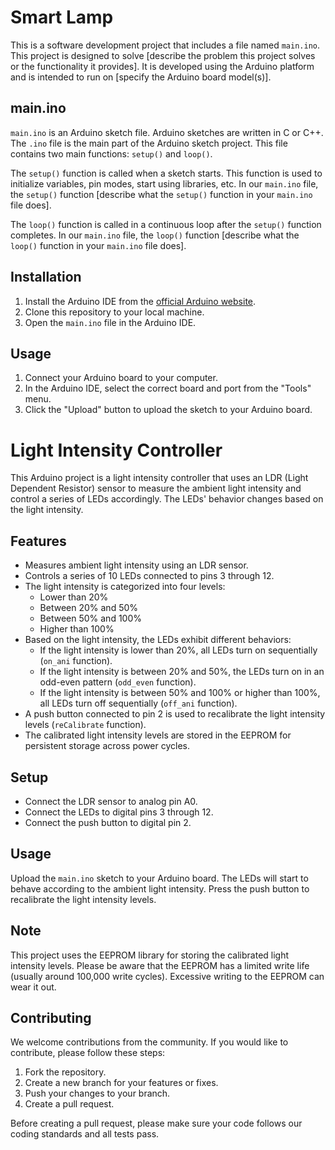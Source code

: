 # Smart Lamp

This is a software development project that includes a file named `main.ino`. This project is designed to solve [describe the problem this project solves or the functionality it provides]. It is developed using the Arduino platform and is intended to run on [specify the Arduino board model(s)].

## main.ino

`main.ino` is an Arduino sketch file. Arduino sketches are written in C or C++. The `.ino` file is the main part of the Arduino sketch project. This file contains two main functions: `setup()` and `loop()`.

The `setup()` function is called when a sketch starts. This function is used to initialize variables, pin modes, start using libraries, etc. In our `main.ino` file, the `setup()` function [describe what the `setup()` function in your `main.ino` file does].

The `loop()` function is called in a continuous loop after the `setup()` function completes. In our `main.ino` file, the `loop()` function [describe what the `loop()` function in your `main.ino` file does].

## Installation

1. Install the Arduino IDE from the [official Arduino website](https://www.arduino.cc/en/Main/Software).
2. Clone this repository to your local machine.
3. Open the `main.ino` file in the Arduino IDE.

## Usage

1. Connect your Arduino board to your computer.
2. In the Arduino IDE, select the correct board and port from the "Tools" menu.
3. Click the "Upload" button to upload the sketch to your Arduino board.



# Light Intensity Controller

This Arduino project is a light intensity controller that uses an LDR (Light Dependent Resistor) sensor to measure the ambient light intensity and control a series of LEDs accordingly. The LEDs' behavior changes based on the light intensity.

## Features

- Measures ambient light intensity using an LDR sensor.
- Controls a series of 10 LEDs connected to pins 3 through 12.
- The light intensity is categorized into four levels:
  - Lower than 20%
  - Between 20% and 50%
  - Between 50% and 100%
  - Higher than 100%
- Based on the light intensity, the LEDs exhibit different behaviors:
  - If the light intensity is lower than 20%, all LEDs turn on sequentially (`on_ani` function).
  - If the light intensity is between 20% and 50%, the LEDs turn on in an odd-even pattern (`odd_even` function).
  - If the light intensity is between 50% and 100% or higher than 100%, all LEDs turn off sequentially (`off_ani` function).
- A push button connected to pin 2 is used to recalibrate the light intensity levels (`reCalibrate` function).
- The calibrated light intensity levels are stored in the EEPROM for persistent storage across power cycles.

## Setup

- Connect the LDR sensor to analog pin A0.
- Connect the LEDs to digital pins 3 through 12.
- Connect the push button to digital pin 2.

## Usage

Upload the `main.ino` sketch to your Arduino board. The LEDs will start to behave according to the ambient light intensity. Press the push button to recalibrate the light intensity levels.

## Note

This project uses the EEPROM library for storing the calibrated light intensity levels. Please be aware that the EEPROM has a limited write life (usually around 100,000 write cycles). Excessive writing to the EEPROM can wear it out.



## Contributing

We welcome contributions from the community. If you would like to contribute, please follow these steps:

1. Fork the repository.
2. Create a new branch for your features or fixes.
3. Push your changes to your branch.
4. Create a pull request.

Before creating a pull request, please make sure your code follows our coding standards and all tests pass.